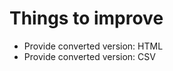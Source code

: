 
Things to improve
====================

* Provide converted version: HTML
* Provide converted version: CSV

